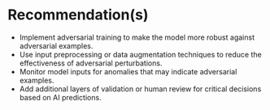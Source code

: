# Recommendation(s)

- Implement adversarial training to make the model more robust against adversarial examples.
- Use input preprocessing or data augmentation techniques to reduce the effectiveness of adversarial perturbations.
- Monitor model inputs for anomalies that may indicate adversarial examples.
- Add additional layers of validation or human review for critical decisions based on AI predictions.
